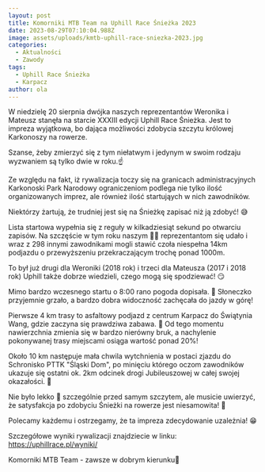 ```yaml
---
layout: post
title: Komorniki MTB Team na Uphill Race Śnieżka 2023
date: 2023-08-29T07:10:04.988Z
image: assets/uploads/kmtb-uphill-race-sniezka-2023.jpg
categories:
  - Aktualności
  - Zawody
tags:
  - Uphill Race Śnieżka
  - Karpacz
author: ola
---
```

W niedzielę 20 sierpnia dwójka naszych reprezentantów Weronika i Mateusz stanęła na starcie XXXIII edycji Uphill Race Śnieżka. Jest to impreza wyjątkowa, bo dająca możliwości zdobycia szczytu królowej Karkonoszy na rowerze.
<!--more-->

Szanse, żeby zmierzyć się z tym niełatwym i jedynym w swoim rodzaju wyzwaniem są tylko dwie w roku.☝️

Ze względu na fakt, iż rywalizacja toczy się na granicach administracyjnych Karkonoski Park Narodowy ograniczeniom podlega nie tylko ilość organizowanych imprez, ale również ilość startująych w nich zawodników. 

Niektórzy żartują, że trudniej jest się na Śnieżkę zapisać niż ją zdobyć! 😅 

Lista startowa wypełnia się z reguły w kilkadziesiąt sekund po otwarciu zapisów. Na szczęście w tym roku naszym 🖤💚 reprezentantom się udało i wraz z 298 innymi zawodnikami mogli stawić czoła niespełna 14km podjazdu o przewyższeniu przekraczającym trochę ponad 1000m.

To był już drugi dla Weroniki (2018 rok) i trzeci dla Mateusza (2017 i 2018 rok) Uphill także dobrze wiedzieli, czego mogą się spodziewać! 😏 

Mimo bardzo wczesnego startu o 8:00 rano pogoda dopisała. 🤌 Słoneczko przyjemnie grzało, a bardzo dobra widoczność zachęcała do jazdy w górę!

Pierwsze 4 km trasy to asfaltowy podjazd z centrum Karpacz do Świątynia Wang, gdzie zaczyna się prawdziwa zabawa. 🤩 Od tego momentu nawierzchnia zmienia się w bardzo nierówny bruk, a nachylenie pokonywanej trasy miejscami osiąga wartość ponad 20%! 

Około 10 km następuje mała chwila wytchnienia w postaci zjazdu do Schronisko PTTK "Śląski Dom", po minięciu którego oczom zawodników ukazuje się ostatni ok. 2km odcinek drogi Jubileuszowej w całej swojej okazałości. 🤗

Nie było lekko 🥵 szczególnie przed samym szczytem, ale musicie uwierzyć, że satysfakcja po zdobyciu Śnieżki na rowerze jest niesamowita! 🤟 

Polecamy każdemu i ostrzegamy, że ta impreza zdecydowanie uzależnia! 😁 

Szczegółowe wyniki rywalizacji znajdziecie w linku: <https://uphillrace.pl/wyniki/>

Komorniki MTB Team - zawsze w dobrym kierunku🙂 
